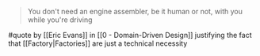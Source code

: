 > You don't need an engine assembler, be it human or not, with you while you're driving

#quote by [[Eric Evans]] in [[0 - Domain-Driven Design]] justifying the fact that [[Factory|Factories]] are just a technical necessity